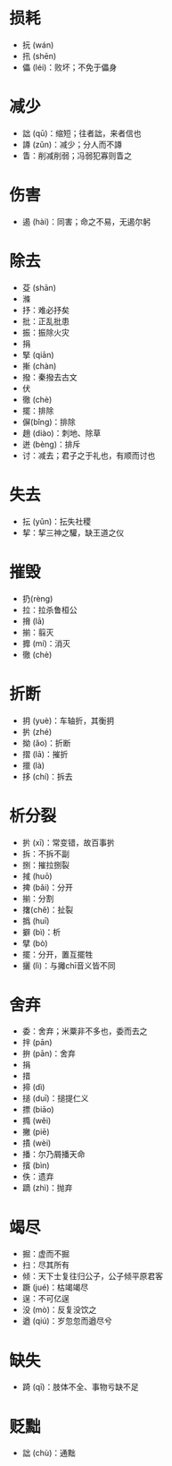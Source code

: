 # 损耗
* 抏 (wán)
* 扟 (shēn)
* 儡 (léi)：败坏；不免于儡身

# 减少
* 詘 (qū)：缩短；往者詘，来者信也
* 譐 (zǔn)：减少；分人而不譐
* 眚：削减削弱；冯弱犯寡则眚之

# 伤害
* 遏 (hài)：同害；命之不易，无遏尔躬
# 除去
* 芟 (shān)
* 滌
* 抒：难必抒矣
* 批：正乱批患
* 振：振除火灾
* 捐
* 掔 (qiān)
* 摲 (chàn)
* 撥：秦撥去古文
* 伏
* 徹 (chè)
* 擺：排除
* 偋(bǐng)：排除
* 趙 (diào)：刺地、除草
* 迸 (bèng)：排斥
* 讨：减去；君子之于礼也，有顺而讨也
# 失去
* 抎 (yǔn)：抎失社稷
* 挈：挈三神之驩，缺王道之仪
# 摧毁
* 扔(rèng)
* 拉：拉杀鲁桓公
* 搚 (lā)
* 揃：翦灭
* 攠 (mí)：消灭
* 徹 (chè)
# 折断
* 抈 (yuè)：车轴折，其衡抈
* 扸 (zhé)
* 拗 (ǎo)：折断
* 摺 (lā)：摧折
* 擸 (là)
* 拸 (chí)：拆去
# 析分裂
* 扸 (xī)：常变错，故百事扸
* 拆：不拆不副
* 捌：摧拉捌裂
* 掝 (huō)
* 捭 (bǎi)：分开
* 揃：分割
* 撦(chě)：扯裂
* 撝 (huī)
* 擗 (bì)：析
* 擘 (bò)
* 擺：分开，置互擺牲
* 攦 (lì)：与攡chī音义皆不同
# 舍弃
* 委：舍弃；米粟非不多也，委而去之
* 拌 (pān)
* 拚 (pān)：舍弃
* 捐
* 措
* 揥 (dì)
* 搥 (duī)：搥提仁义
* 摽 (biāo)
* 撱 (wěi)
* 撇 (piē)
* 撌 (wèi)
* 播：尔乃屑播天命
* 擯 (bìn)
* 佚：遗弃
* 蹢 (zhì)：抛弃

# 竭尽
* 掘：虚而不掘
* 扫：尽其所有
* 倾：天下士复往归公子，公子倾平原君客
* 蹶 (jué)：枯竭竭尽
* 逞：不可亿逞
* 没 (mò)：反复没饮之
* 遒 (qiú)：岁忽忽而遒尽兮
# 缺失
* 踦 (qī)：肢体不全、事物亏缺不足
# 贬黜
* 詘 (chù)：通黜